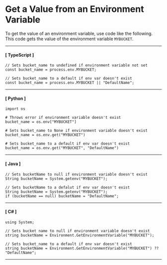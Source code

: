 # Get a Value from an Environment Variable<a name="get_env_var"></a>

To get the value of an environment variable, use code like the following\. This code gets the value of the environment variable `MYBUCKET`\.

------
#### [ TypeScript ]

```
// Sets bucket_name to undefined if environment variable not set
const bucket_name = process.env.MYBUCKET;

// Sets bucket_name to a default if env var doesn't exist
const bucket_name = process.env.MYBUCKET || "DefaultName";
```

------
#### [ Python ]

```
import os

# Throws error if environment variable doesn't exist
bucket_name = os.env["MYBUCKET"]
        
# Sets bucket_name to None if environment variable doesn't exist
bucket_name = os.env.get("MYBUCKET")

# Sets bucket_name to a default if env var doesn't exist
bucket_name = os.env.get("MYBUCKET", "DefaultName")
```

------
#### [ Java ]

```
// Sets bucketName to null if environment variable doesn't exist
String bucketName = System.getenv("MYBUCKET");

// Sets bucketName to a defalut if env var doesn't exist
String bucketName = System.getenv("MYBUCKET");
if (bucketName == null) bucketName = "DefaultName";
```

------
#### [ C\# ]

```
using System;

// Sets bucket name to null if environment variable doesn't exist
string bucketName = Environment.GetEnvironmentVariable("MYBUCKET");

// Sets bucket_name to a default if env var doesn't exist
string bucketName = Environment.GetEnvironmentVariable("MYBUCKET") ?? "DefaultName";
```

------